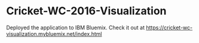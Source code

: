 # Cricket-WC-2016-Visualization

Deployed the application to IBM Bluemix. Check it out at https://cricket-wc-visualization.mybluemix.net/index.html
